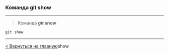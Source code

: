 ### Команда **git show**

---
> Команда ***git show*** 

```bush=
git show
```
---
[< Вернуться на главную](./readme.md)show